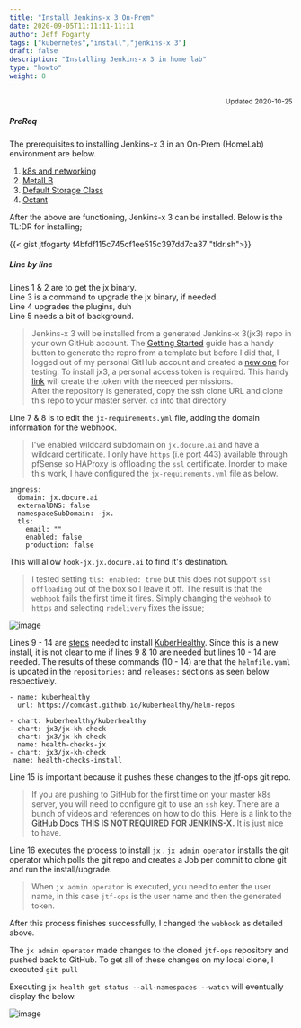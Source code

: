 ```yaml
---
title: "Install Jenkins-x 3 On-Prem"
date: 2020-09-05T11:11:11-11:11
author: Jeff Fogarty
tags: ["kubernetes","install","jenkins-x 3"]
draft: false
description: "Installing Jenkins-x 3 in home lab"
type: "howto"
weight: 8
---
```

<div style="font-size: 12px; text-align: right !important"; >Updated 2020-10-25 </div><p>

##### PreReq

The prerequisites to installing Jenkins-x 3 in an On-Prem (HomeLab) environment are below.

1. [k8s and networking](../k8s-install)
2. [MetalLB](../metallb)
3. [Default Storage Class](../nfs-storage)
4. [Octant](../octant)

After the above are functioning, Jenkins-x 3 can be installed.  Below is the TL:DR for installing;

{{< gist jtfogarty f4bfdf115c745cf1ee515c397dd7ca37 "tldr.sh">}}
<br>
##### Line by line

Lines 1 & 2 are to get the jx binary. <br>
Line 3 is a command to upgrade the jx binary, if needed.<br>
Line 4 upgrades the plugins, duh<br>
Line 5 needs a bit of background.
> Jenkins-x 3 will be installed from a generated Jenkins-x 3(jx3) repo in your own GitHub account.  The [Getting Started](https://jenkins-x.io/docs/v3/getting-started/on-premise/#getting-started) guide has a handy button to generate the repro from a template but before I did that, I logged out of my personal GitHub account and created a [new one](https://github.com/jtf-ops) for testing.  To install jx3, a personal access token is required. This handy [link](https://github.com/settings/tokens/new?scopes=repo,read:user,read:org,user:email,write:repo_hook,delete_repo,write:packages,read:packages,write:discussion,workflow)
will create the token with the needed permissions.   
After the repository is generated, copy the ssh clone URL and clone this repo to your master server. `cd` into that directory

Line 7 & 8 is to edit the `jx-requirements.yml` file, adding the domain information for the webhook.
> I've enabled wildcard subdomain on `jx.docure.ai` and have a wildcard certificate.  I only have `https` (i.e port 443) available through pfSense so HAProxy is offloading the `ssl` certificate.  Inorder to make this work, I have configured the `jx-requirements.yml` file as below.
```
ingress:
  domain: jx.docure.ai
  externalDNS: false
  namespaceSubDomain: -jx.
  tls:
    email: ""
    enabled: false
    production: false
```
This will allow `hook-jx.jx.docure.ai` to find it's destination.

> I tested setting `tls: enabled: true` but this does not support `ssl offloading` out of the box so I leave it off.  The result is that the `webhook` fails the first time it fires.  Simply changing the `webhook` to `https` and selecting `redelivery` fixes the issue;

![image](../../img/lab/jx/webhook.png)

Lines 9 - 14 are [steps](https://jenkins-x.io/docs/v3/guides/health/) needed to install [KuberHealthy](https://github.com/Comcast/kuberhealthy).  Since this is a new install, it is not clear to me if lines 9 & 10 are needed but lines 10 - 14 are needed.  The results of these commands (10 - 14) are that the `helmfile.yaml` is updated in the `repositories:` and `releases:` sections as seen below respectively. 

```
- name: kuberhealthy
  url: https://comcast.github.io/kuberhealthy/helm-repos
```

```
- chart: kuberhealthy/kuberhealthy
- chart: jx3/jx-kh-check
- chart: jx3/jx-kh-check
  name: health-checks-jx
- chart: jx3/jx-kh-check
 name: health-checks-install
```

Line 15 is important because it pushes these changes to the jtf-ops git repo.
> If you are pushing to GitHub for the first time on your master k8s server, you will need to configure git to use an `ssh` key.  There are a bunch of videos and references on how to do this. Here is a link to the [GitHub Docs](https://docs.github.com/en/free-pro-team@latest/github/authenticating-to-github/connecting-to-github-with-ssh) <b>THIS IS NOT REQUIRED FOR JENKINS-X.</b>  It is just nice to have.

Line 16 executes the process to install `jx` .  `jx admin operator` installs the git operator which polls the git repo and creates a Job per commit to clone git and run the install/upgrade. 
> When  `jx admin operator` is executed, you need to enter the user name, in this case `jtf-ops` is the user name and then the generated token. 

After this process finishes successfully, I changed the `webhook` as detailed above.  

The `jx admin operator` made changes to the cloned `jtf-ops` repository and pushed back to GitHub. To get all of these changes on my local clone, I executed `git pull`

Executing `jx health get status --all-namespaces --watch` will eventually display the below.

![image](../../img/lab/jx/kuberhealthy.png)